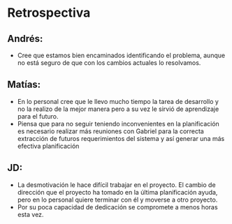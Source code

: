 # Retrospectiva

## Andrés:
* Cree que estamos bien encaminados identificando el problema, aunque no está seguro de que con los cambios actuales lo resolvamos.

## Matías: 
* En lo personal cree que le llevo mucho tiempo la tarea de desarrollo  y no la realizo de la mejor manera pero a su vez le sirvió de aprendizaje para el futuro.
* Piensa que para no seguir teniendo inconvenientes en la planificación es necesario realizar más reuniones con Gabriel para la correcta extracción de futuros requerimientos del sistema y así generar una más efectiva planificación

## JD:
* La desmotivación le hace difícil trabajar en el proyecto. El cambio de dirección que el proyecto ha tomado en la última planificación ayuda, pero en lo personal quiere terminar con él y moverse a otro proyecto.
* Por su poca capacidad de dedicación se compromete a menos horas esta vez.
